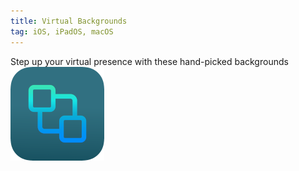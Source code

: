```yaml
---
title: Virtual Backgrounds
tag: iOS, iPadOS, macOS
---
```

Step up your virtual presence with these hand-picked backgrounds  
[![Backgrounds](assets/vb-icon.png "Go To Virtual Backgrounds")](https://sonasapps.github.io/virtualbackgrounds/)  
